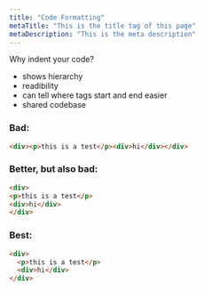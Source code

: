 ```yaml
---
title: "Code Formatting"
metaTitle: "This is the title tag of this page"
metaDescription: "This is the meta description"
---
```


Why indent your code?
- shows hierarchy
- readibility
- can tell where tags start and end easier
- shared codebase

### Bad:

```html
<div><p>this is a test</p><div>hi</div></div>
```

### Better, but also bad:
```html
<div>
<p>this is a test</p>
<div>hi</div>
</div>
```

### Best:
```html
<div>
  <p>this is a test</p>
  <div>hi</div>
</div>
```